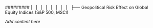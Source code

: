 ######### |   |   |   |   |   |   |   |   ├── Geopolitical Risk Effect on Global Equity Indices (S&P 500, MSCI)

*Add content here*